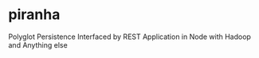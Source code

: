 # piranha
Polyglot Persistence Interfaced by REST Application in Node with Hadoop and Anything else
